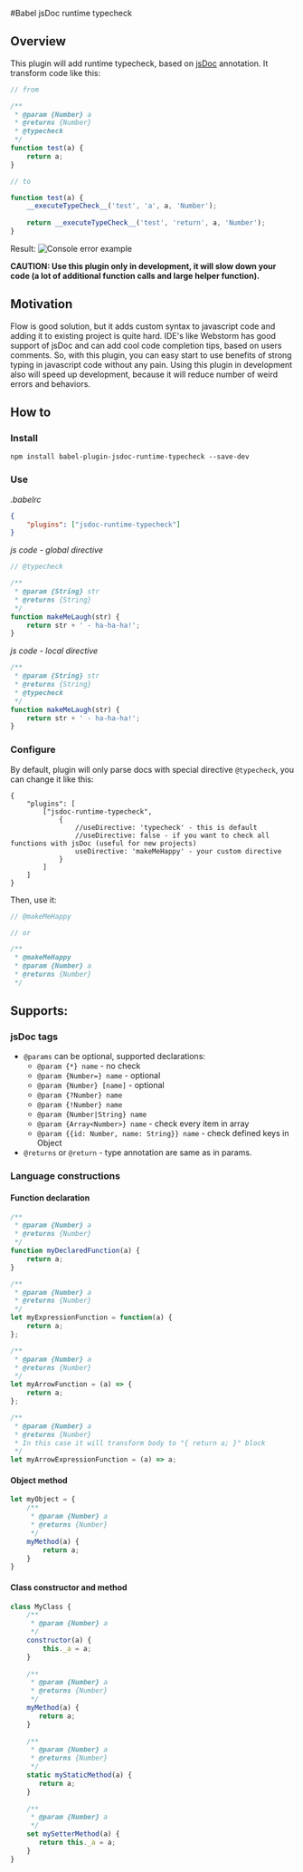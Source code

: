 #Babel jsDoc runtime typecheck


## Overview
This plugin will add runtime typecheck, based on [jsDoc](http://usejsdoc.org/) annotation.
It transform code like this:
```javascript
// from

/**
 * @param {Number} a
 * @returns {Number}
 * @typecheck
 */
function test(a) {
    return a;
}

// to

function test(a) {
    __executeTypeCheck__('test', 'a', a, 'Number');
    
    return __executeTypeCheck__('test', 'return', a, 'Number');
}
```

Result:
<img alt="Console error example" src="https://cloud.githubusercontent.com/assets/5618341/20533157/a42210de-b0ed-11e6-818f-c91fe8866678.png"/>


**CAUTION: Use this plugin only in development, it will slow down your code (a lot of additional function calls and large helper function).**

## Motivation
Flow is good solution, but it adds custom syntax to javascript code and adding it to existing project is quite hard.
IDE's like Webstorm has good support of jsDoc and can add cool code completion tips, based on users comments.
So, with this plugin, you can easy start to use benefits of strong typing in javascript code without any pain. 
Using this plugin in development also will speed up development, because it will reduce number of weird errors and behaviors.


## How to

### Install
`npm install babel-plugin-jsdoc-runtime-typecheck --save-dev`

### Use
_.babelrc_
```json
{
    "plugins": ["jsdoc-runtime-typecheck"]
}
```
_js code - global directive_
```javascript
// @typecheck

/**
 * @param {String} str
 * @returns {String}
 */
function makeMeLaugh(str) {
    return str + ' - ha-ha-ha!';
}
```
_js code - local directive_
```javascript
/**
 * @param {String} str
 * @returns {String}
 * @typecheck
 */
function makeMeLaugh(str) {
    return str + ' - ha-ha-ha!';
}
```

### Configure
By default, plugin will only parse docs with special directive `@typecheck`, you can change it like this:
```
{
    "plugins": [
        ["jsdoc-runtime-typecheck",
            {
                //useDirective: 'typecheck' - this is default
                //useDirective: false - if you want to check all functions with jsDoc (useful for new projects)
                useDirective: 'makeMeHappy' - your custom directive
            }
        ]
    ]
}
```
Then, use it:
```javascript
// @makeMeHappy 

// or

/**
 * @makeMeHappy 
 * @param {Number} a
 * @returns {Number}
 */
```

## Supports:

### jsDoc tags
* `@params` can be optional, supported declarations:
    * `@param {*} name` - no check
    * `@param {Number=} name` - optional
    * `@param {Number} [name]` - optional
    * `@param {?Number} name`
    * `@param {!Number} name`
    * `@param {Number|String} name`
    * `@param {Array<Number>} name` - check every item in array
    * `@param {{id: Number, name: String}} name` - check defined keys in Object
* `@returns` or `@return` - type annotation are same as in params.

### Language constructions

#### Function declaration

```javascript
/**
 * @param {Number} a
 * @returns {Number}
 */
function myDeclaredFunction(a) {
    return a;
}

/**
 * @param {Number} a
 * @returns {Number}
 */
let myExpressionFunction = function(a) {
    return a;
};

/**
 * @param {Number} a
 * @returns {Number}
 */
let myArrowFunction = (a) => {
    return a;
};

/**
 * @param {Number} a
 * @returns {Number}
 * In this case it will transform body to "{ return a; }" block
 */
let myArrowExpressionFunction = (a) => a;
```

#### Object method

```javascript
let myObject = {
    /**
     * @param {Number} a
     * @returns {Number}
     */
    myMethod(a) {
        return a;
    }
}
```

#### Class constructor and method

```javascript
class MyClass {
    /**
     * @param {Number} a
     */
    constructor(a) {
        this._a = a;
    }
    
    /**
     * @param {Number} a
     * @returns {Number}
     */
    myMethod(a) {
       return a;
    }
    
    /**
     * @param {Number} a
     * @returns {Number}
     */
    static myStaticMethod(a) {
       return a;
    }
    
    /**
     * @param {Number} a
     */
    set mySetterMethod(a) {
       return this._a = a;
    }
}
```
